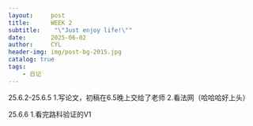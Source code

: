 ```yaml
---
layout:     post
title:      WEEK 2
subtitle:    "\"Just enjoy life!\""
date:       2025-06-02
author:     CYL
header-img: img/post-bg-2015.jpg
catalog: true
tags:
    - 日记
---
```


25.6.2-25.6.5
1.写论文，初稿在6.5晚上交给了老师
2.看法网（哈哈哈好上头）

25.6.6
1.看完路科验证的V1

